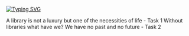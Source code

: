 [![Typing SVG](https://readme-typing-svg.herokuapp.com?font=Fira+Code&weight=900&size=13&pause=1000&width=435&lines=C+STATIC+LIBRARIES+!!;Why+did+the+programmer+quit+his+job+at+the+static+library%3F;Because+he+found+the+work+too+%22unchanging.%22)](https://git.io/typing-svg)

A library is not a luxury but one of the necessities of life - Task 1
Without libraries what have we? We have no past and no future - Task 2
